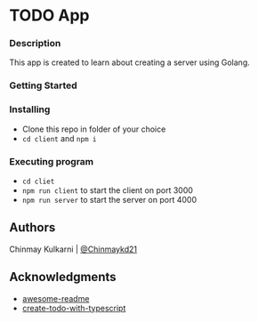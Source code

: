 # TODO App

### Description

This app is created to learn about creating a server using Golang.

### Getting Started

### Installing

- Clone this repo in folder of your choice
- `cd client` and `npm i`

### Executing program

- `cd cliet`
- `npm run client` to start the client on port 3000
- `npm run server` to start the server on port 4000

## Authors

Chinmay Kulkarni | [@Chinmaykd21](https://github.com/Chinmaykd21)

## Acknowledgments

- [awesome-readme](https://github.com/matiassingers/awesome-readme)
- [create-todo-with-typescript](https://www.youtube.com/watch?v=QevhhM_QfbM&t=1395s)
